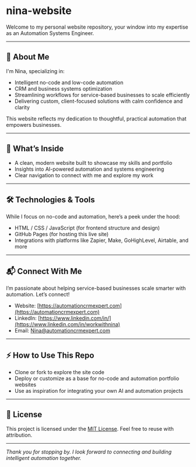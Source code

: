 # nina-website

Welcome to my personal website repository, your window into my expertise as an Automation Systems Engineer.

---

## 🌟 About Me

I'm Nina, specializing in:

- Intelligent no-code and low-code automation  
- CRM and business systems optimization  
- Streamlining workflows for service-based businesses to scale efficiently  
- Delivering custom, client-focused solutions with calm confidence and clarity

This website reflects my dedication to thoughtful, practical automation that empowers businesses.

---

## 🚀 What’s Inside

- A clean, modern website built to showcase my skills and portfolio  
- Insights into AI-powered automation and systems engineering  
- Clear navigation to connect with me and explore my work  

---

## 🛠 Technologies & Tools

While I focus on no-code and automation, here’s a peek under the hood:  

- HTML / CSS / JavaScript (for frontend structure and design)  
- GitHub Pages (for hosting this live site)  
- Integrations with platforms like Zapier, Make, GoHighLevel, Airtable, and more

---

## 📬 Connect With Me

I’m passionate about helping service-based businesses scale smarter with automation. Let’s connect!  

- Website: [https://automationcrmexpert.com](https://automationcrmexpert.com)  
- LinkedIn: [https://www.linkedin.com/in/](https://www.linkedin.com/in/workwithnina)  
- Email: [Nina@automationcrmexpert.com](mailto:Nina@automationcrmexpert.com)  

---

## ⚡ How to Use This Repo

- Clone or fork to explore the site code  
- Deploy or customize as a base for no-code and automation portfolio websites  
- Use as inspiration for integrating your own AI and automation projects  

---

## 📄 License

This project is licensed under the [MIT License](LICENSE). Feel free to reuse with attribution.

---

*Thank you for stopping by. I look forward to connecting and building intelligent automation together.*

